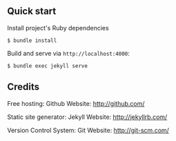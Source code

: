 Quick start
-----------

Install project's Ruby dependencies

```
$ bundle install
```

Build and serve via `http://localhost:4000`:

```
$ bundle exec jekyll serve
```

Credits
-------

Free hosting:           Github
Website:                http://github.com/

Static site generator:  Jekyll
Website:                http://jekyllrb.com/

Version Control System: Git
Website:                http://git-scm.com/
